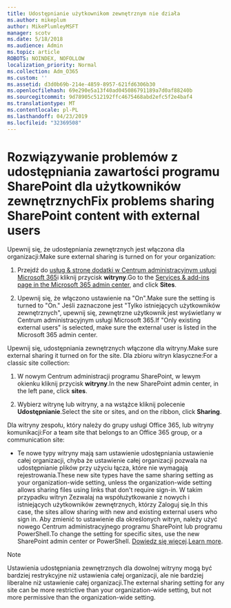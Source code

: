 ```yaml
---
title: Udostępnianie użytkownikom zewnętrznym nie działa
ms.author: mikeplum
author: MikePlumleyMSFT
manager: scotv
ms.date: 5/18/2018
ms.audience: Admin
ms.topic: article
ROBOTS: NOINDEX, NOFOLLOW
localization_priority: Normal
ms.collection: Adm_O365
ms.custom: ''
ms.assetid: d3d0b69b-214e-4859-8957-621fd6306b30
ms.openlocfilehash: 69e290e5a13f40ad045086791189a7d0af88240b
ms.sourcegitcommit: 9d78905c512192ffc4675468abd2efc5f2e4baf4
ms.translationtype: MT
ms.contentlocale: pl-PL
ms.lasthandoff: 04/23/2019
ms.locfileid: "32369508"
---
```

# <a name="fix-problems-sharing-sharepoint-content-with-external-users"></a><span data-ttu-id="d2171-102">Rozwiązywanie problemów z udostępniania zawartości programu SharePoint dla użytkowników zewnętrznych</span><span class="sxs-lookup"><span data-stu-id="d2171-102">Fix problems sharing SharePoint content with external users</span></span>

<span data-ttu-id="d2171-103">Upewnij się, że udostępniania zewnętrznych jest włączona dla organizacji:</span><span class="sxs-lookup"><span data-stu-id="d2171-103">Make sure external sharing is turned on for your organization:</span></span>
  
1. <span data-ttu-id="d2171-104">Przejdź do [usług &amp; stronę dodatki w Centrum administracyjnym usługi Microsoft 365](https://portal.office.com/adminportal/home#/Settings/ServicesAndAddIns)i kliknij przycisk **witryny**.</span><span class="sxs-lookup"><span data-stu-id="d2171-104">Go to the [Services &amp; add-ins page in the Microsoft 365 admin center](https://portal.office.com/adminportal/home#/Settings/ServicesAndAddIns), and click **Sites**.</span></span>
    
2. <span data-ttu-id="d2171-105">Upewnij się, że włączono ustawienie na "On".</span><span class="sxs-lookup"><span data-stu-id="d2171-105">Make sure the setting is turned to "On."</span></span> <span data-ttu-id="d2171-106">Jeśli zaznaczone jest "Tylko istniejących użytkowników zewnętrznych", upewnij się, zewnętrzne użytkownik jest wyświetlany w Centrum administracyjnym usługi Microsoft 365.</span><span class="sxs-lookup"><span data-stu-id="d2171-106">If "Only existing external users" is selected, make sure the external user is listed in the Microsoft 365 admin center.</span></span>
    
<span data-ttu-id="d2171-107">Upewnij się, udostępniania zewnętrznych włączone dla witryny.</span><span class="sxs-lookup"><span data-stu-id="d2171-107">Make sure external sharing it turned on for the site.</span></span> <span data-ttu-id="d2171-108">Dla zbioru witryn klasyczne:</span><span class="sxs-lookup"><span data-stu-id="d2171-108">For a classic site collection:</span></span>
  
1. <span data-ttu-id="d2171-109">W nowym Centrum administracji programu SharePoint, w lewym okienku kliknij przycisk **witryny**.</span><span class="sxs-lookup"><span data-stu-id="d2171-109">In the new SharePoint admin center, in the left pane, click **sites**.</span></span>
    
2. <span data-ttu-id="d2171-110">Wybierz witrynę lub witryny, a na wstążce kliknij polecenie **Udostępnianie**.</span><span class="sxs-lookup"><span data-stu-id="d2171-110">Select the site or sites, and on the ribbon, click **Sharing**.</span></span>
    
<span data-ttu-id="d2171-111">Dla witryny zespołu, który należy do grupy usługi Office 365, lub witryny komunikacji:</span><span class="sxs-lookup"><span data-stu-id="d2171-111">For a team site that belongs to an Office 365 group, or a communication site:</span></span>
  
- <span data-ttu-id="d2171-112">Te nowe typy witryny mają sam ustawienie udostępniania ustawienie całej organizacji, chyba że ustawienie całej organizacji pozwala na udostępnianie plików przy użyciu łącza, które nie wymagają rejestrowania.</span><span class="sxs-lookup"><span data-stu-id="d2171-112">These new site types have the same sharing setting as your organization-wide setting, unless the organization-wide setting allows sharing files using links that don't require sign-in.</span></span> <span data-ttu-id="d2171-113">W takim przypadku witryn Zezwalaj na współużytkowanie z nowych i istniejących użytkowników zewnętrznych, którzy Zaloguj się.</span><span class="sxs-lookup"><span data-stu-id="d2171-113">In this case, the sites allow sharing with new and existing external users who sign in.</span></span> <span data-ttu-id="d2171-114">Aby zmienić to ustawienie dla określonych witryn, należy użyć nowego Centrum administracyjnego programu SharePoint lub programu PowerShell.</span><span class="sxs-lookup"><span data-stu-id="d2171-114">To change the setting for specific sites, use the new SharePoint admin center or PowerShell.</span></span> <span data-ttu-id="d2171-115">[Dowiedz się więcej](https://go.microsoft.com/fwlink/?linkid=871863).</span><span class="sxs-lookup"><span data-stu-id="d2171-115">[Learn more](https://go.microsoft.com/fwlink/?linkid=871863).</span></span>
    
> [!NOTE]
> <span data-ttu-id="d2171-116">Ustawienia udostępniania zewnętrznych dla dowolnej witryny mogą być bardziej restrykcyjne niż ustawienia całej organizacji, ale nie bardziej liberalne niż ustawienie całej organizacji.</span><span class="sxs-lookup"><span data-stu-id="d2171-116">The external sharing setting for any site can be more restrictive than your organization-wide setting, but not more permissive than the organization-wide setting.</span></span> 
  

